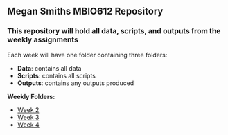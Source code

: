 ## Megan Smiths MBIO612 Repository

### This repository will hold all data, scripts, and outputs from the weekly assignments   
Each week will have one folder containing three folders:

* **Data**: contains all data
* **Scripts**: contains all scripts
* **Outputs**: contains any outputs produced    

**Weekly Folders:**  
- [Week 2](https://github.com/OCN-682-UH/Smith/tree/main/Week_02)
- [Week 3](https://github.com/OCN-682-UH/Smith/tree/main/Week_03)
- [Week 4](https://github.com/OCN-682-UH/Smith/tree/main/Week_04)
  

